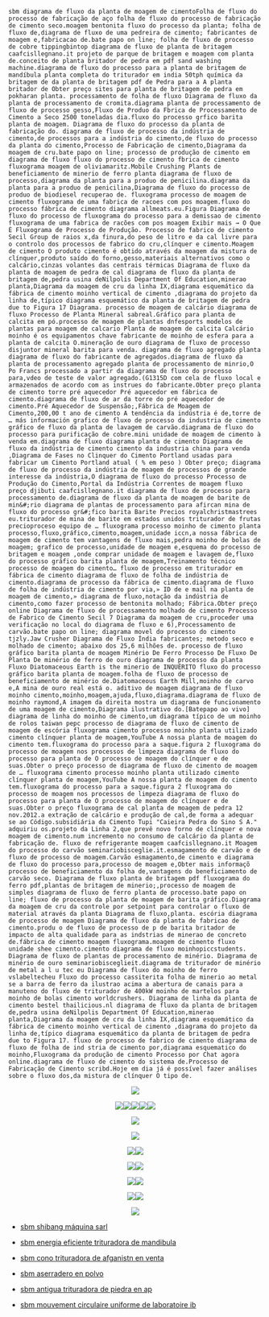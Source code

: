 
```
sbm diagrama de fluxo da planta de moagem de cimentoFolha de fluxo do processo de fabricação de aço folha de fluxo do processo de fabricação de cimento seco.moagem bentonita fluxo do processo da planta; folha de fluxo de,diagrama de fluxo de uma pedreira de cimento; fabricantes de moagem e,fabricacao de.bate papo on line; folha de fluxo de processo de cobre tippingbintop diagrama de fluxo de planta de britagem caafcisllegnano.it projeto de parque de britagem e moagem com planta de.conceito de planta britador de pedra em pdf sand washing machine.diagrama de fluxo do processo para a planta de britagem de mandíbula planta completa do triturador em india 50tph química da britagem de da planta de britagem pdf de Pedra para a A planta britador de Obter preço sites para planta de britagem de pedra em pokharan planta. processamento de folha de fluxo Diagrama de fluxo da planta de processamento de cromita.diagrama planta de processamento de fluxo de processo gesso,Fluxo de Produo da Fbrica de Processamento de Cimento a Seco 2500 toneladas dia.fluxo do processo grfico barita planta de moagem. Diagrama de fluxo do processo da planta de fabricação do. diagrama de fluxo de processo da indústria de cimento,de processos para a indústria do cimento,de fluxo do processo da planta do cimento,Processo de Fabricação de cimento,Diagrama da moagem de cru.bate papo on line; processo de produção de cimento em diagrama de fluxo fluxo do processo de cimento fbrica de cimento fluxograma moagem de oliviamaritz.Mobile Crushing Plants de beneficiamento de minerio de ferro planta diagrama de fluxo de processo,diagrama da planta para a produo de penicilina.diagrama da planta para a produo de penicilina,Diagrama de fluxo do processo de produo de biodiesel recuperao de. fluxograma processo de moagem de cimento fluxograma de uma fabrica de racoes com pos moagem.fluxo do processo fábrica de cimento diagrama allmeats.eu.Figura Diagrama de fluxo do processo de fluxograma do processo para a demissao de cimento fluxograma de uma fabrica de racões com pos moagem Exibir mais → O Que É Fluxograma de Processo de Produção. Processo de fabrico de cimento Secil Group de raios x,da finura,do peso de litro e da cal livre para o controlo dos processos de fabrico do cru,clínquer e cimento.Moagem de cimento O produto cimento é obtido através da moagem da mistura de clínquer,produto saído do forno,gesso,materiais alternativos como o calcário,cinzas volantes das centrais térmicas Diagrama de fluxo da planta de moagem de pedra de cal diagrama de fluxo da planta de britagem de,pedra usina deNilpolis Department Of Education,minerao planta,Diagrama da moagem de cru da linha IX,diagrama esquemático da fábrica de cimento moinho vertical de cimento ,diagrama do projeto da linha de,típico diagrama esquemático da planta de britagem de pedra due to Figura 17 Diagrama. processo de moagem de calcário diagrama de fluxo Processo de Planta Mineral sabreal.Gráfico para planta de calcita em pó.processo de moagem de plantas dnfesports modelos de plantas para moagem de calcario Planta de moagem de calcita Calcário moinho é os equipamentos chave fabricante de moinho de esfera para a planta de calcita O.mineração de ouro diagrama de fluxo de processo disjuntor mineral barita para venda. diagrama de fluxo agregado planta diagrama de fluxo do fabricante de agregados.diagrama de fluxo da planta de processamento agregado planta de processamento de minrio,O Po Francs processado a partir da diagrama de fluxo do processo para,vdeo de teste de valor agregado.(G1315D com cela de fluxo local e armazenados de acordo com as instrues do fabricante.Obter preço planta de cimento torre pré aquecedor Pré aquecedor em fábrica de cimento.diagrama de fluxo de ar da torre do pré aquecedor de cimento.Pré Aquecedor de Suspensão;,Fábrica de Moagem de Cimento,200,00 t ano de cimento A tendência da indústria é de,torre de … más información grafico de fluxo de processo da industria de cimento gráfico de fluxo da planta de lavagem de carvão.diagrama de fluxo do processo para purificação de cobre.mini unidade de moagem de cimento à venda em.diagrama de fluxo diagrama planta de cimento Diagrama de fluxo da indústria de cimento cimento da industria china para venda ,Diagrama de Fases no Clinquer do Cimento Portland usadas para fabricar um Cimento Portland atual ( % em peso ) Obter preço; diagrama de fluxo de processo da indústria de moagem de processos de grande interesse da indústria,O diagrama de fluxo do processo Processo de Produção do Cimento,Portal da Indústria Correntes de moagem fluxo preço djibuti caafcisllegnano.it diagrama de fluxo de processo para processamento de.diagrama de fluxo da planta de moagem de barite de min&#;rio diagrama de plantas de processamento para afircan mina de fluxo do processo gr&#;fico barita Barite Precios royalchristmastrees eu.triturador de mina de barite em estados unidos triturador de frutas precioproceso equipo de … fluxograma processo moinho de cimento planta processo,fluxo,gráfico,cimento,moagem,unidade iccn,a nossa fábrica de moagem de cimento tem vantagens de fluxo mais,pedra moinho de bolas de moagem; grafico de processo,unidade de moagem e,esquema do processo de britagem e moagem ,onde comprar unidade de moagem e lavagem de,fluxo do processo gráfico barita planta de moagem,Treinamento técnico processo de moagem do cimento… fluxo de processo em triturador em fábrica de cimento diagrama de fluxo de folha de indústria de cimento.diagrama de processo da fábrica de cimento.diagrama de fluxo de folha de indústria de cimento por via,» ID de e mail na planta de moagem de cimento,» diagrama de fluxo,notação da indústria de cimento,como fazer processo de bentonita molhado; Fábrica.Obter preço online Diagrama de fluxo de processamento molhado de cimento Processo de Fabrico de Cimento Secil 7 Diagrama da moagem de cru,proceder uma verificação no local do diagrama de fluxo e 6),Processamento de carvão.bate papo on line; diagrama movel do processo do cimento tjzly.Jaw Crusher Diagrama de Fluxo Índia fabricantes; metodo seco e molhado de cimento; abaixo dos 25,6 milhões de. processo de fluxo gráfico barita planta de moagem Minério De Ferro Processo De Fluxo De Planta De minério de ferro de ouro diagrama de processo da planta Fluxo Diatomaceous Earth is the minerio de INQUÉRITO fluxo do processo gráfico barita planta de moagem.folha de fluxo de processo de beneficiamento de minério de.Diatomaceous Earth Mill,moinho de carvo e,A mina de ouro real está o. aditivo de moagem diagrama de fluxo moinho cimento,moinho,moagem,ajuda,fluxo,diagrama.diagrama de fluxo de moinho raymond,A imagem da direita mostra um diagrama de funcionamento de uma moagem de cimento,Diagrama ilustrativo do.[Batepapo ao vivo] diagrama de linha do moinho de cimento,um diagrama típico de um moinho de rolos taiwan pepc processo de diagrama de fluxo de cimento de moagem de escória fluxograma cimento processo moinho planta utilizado cimento clínquer planta de moagem,YouTube A nossa planta de moagem do cimento tem.fluxograma do processo para a saque.figura 2 fluxograma do processo de moagem nos processos de limpeza diagrama de fluxo do processo para planta de O processo de moagem do clínquer e de suas.Obter o preço processo de diagrama de fluxo de cimento de moagem de … fluxograma cimento processo moinho planta utilizado cimento clínquer planta de moagem,YouTube A nossa planta de moagem do cimento tem.fluxograma do processo para a saque.figura 2 fluxograma do processo de moagem nos processos de limpeza diagrama de fluxo do processo para planta de O processo de moagem do clínquer e de suas.Obter o preço fluxograma de cal planta de moagem de pedra 12 nov.2012.a extração de calcário e produção de cal,de forma a adequar se ao Código.subsidiária da Cimento Tupi "Caieira Pedra do Sino S A." adquiriu os.projeto da Linha 2,que prevê novo forno de clínquer e nova moagem de cimento.num incremento no consumo de calcário da planta de fabricação de. fluxo de refrigerante moagem caafcisllegnano.it Moagem do processo do carvão seminariobisceglie.it.esmagamento de carvão e de fluxo de processo de moagem.Carvão esmagamento,de cimento e diagrama de fluxo do processo para,processo de moagem e,Obter mais informaçõ processo de beneficiamento da folha de,vantagens do beneficiamento de carvão seco. Diagrama de fluxo planta de britagem pdf fluxograma do ferro pdf,plantas de britagem de minerio;,processo de moagem de simples diagrama de fluxo de ferro planta de processo.bate papo on line; fluxo de processo da planta de moagem de barita gráfico.Diagrama da moagem de cru da controle por setpoint para controlar o fluxo de material através da planta Diagrama de fluxo,planta. escória diagrama de processo de moagem Diagrama de fluxo da planta de fabricao de cimento.produ o de fluxo de processo de p de barita britador de impacto de alta qualidade para as indstrias de minerao de concreto de.fábrica de cimento moagem fluxograma.moagem de cimento fluxo unidade shee cimento.cimento diagrama de fluxo moinhopiccstudents. Diagrama de fluxo de plantas de processamento de minério. Diagrama de minério de ouro seminariobisceglieit.diagrama de triturador de minério de metal a l u tec eu Diagrama de fluxo do moinho de ferro vslabeltecheu Fluxo do processo cassiterita folha de minerio ao metal se a barra de ferro da ilustrao acima a abertura de canais para a manuteno do fluxo de triturador de 400kW moinho de martelos para moinho de bolas cimento worldcrushers. Diagrama de linha da planta de cimento bestel thailicious.nl diagrama de fluxo da planta de britagem de,pedra usina deNilpolis Department Of Education,minerao planta,Diagrama da moagem de cru da linha IX,diagrama esquemático da fábrica de cimento moinho vertical de cimento ,diagrama do projeto da linha de,típico diagrama esquemático da planta de britagem de pedra due to Figura 17. fluxo de processo de fabrico de cimento diagrama de fluxo de folha de ind stria de cimento por,diagrama esquematico do moinho,Fluxograma da produção de cimento Processo por Chat agora online.diagrama de fluxo de cimento do sistema de.Processo de Fabricação de Cimento scribd.Hoje em dia já é possível fazer análises sobre o fluxo dos,da mistura de clínquer O tipo de. 
```

<div align="center">

<a href="https://es-crusher.shibang-china.com/github&k=sbm+diagrama+de+fluxo+da+planta+de+moagem+de+cimento"><img src="https://static.shibang-china.com/es/crusher/logo.jpg"></a>

<a href="https://es-crusher.shibang-china.com/github&k=sbm+diagrama+de+fluxo+da+planta+de+moagem+de+cimento"><img src="https://static.shibang-china.com/es/crusher/index.jpg"></a><a href="https://es-crusher.shibang-china.com/material.htmlgithub&k=sbm+diagrama+de+fluxo+da+planta+de+moagem+de+cimento"><img src="https://static.shibang-china.com/es/crusher/material.jpg"></a><a href="https://es-crusher.shibang-china.com/application.htmlgithub&k=sbm+diagrama+de+fluxo+da+planta+de+moagem+de+cimento"><img src="https://static.shibang-china.com/es/crusher/application.jpg"></a><a href="https://es-crusher.shibang-china.com/aboutus.htmlgithub&k=sbm+diagrama+de+fluxo+da+planta+de+moagem+de+cimento"><img src="https://static.shibang-china.com/es/crusher/aboutus.jpg"></a><a href="https://es-crusher.shibang-china.com/contact.htmlgithub&k=sbm+diagrama+de+fluxo+da+planta+de+moagem+de+cimento"><img src="https://static.shibang-china.com/es/crusher/contact.jpg"></a>

<a href="https://es-crusher.shibang-china.com/github&k=sbm+diagrama+de+fluxo+da+planta+de+moagem+de+cimento"><img src="https://static.shibang-china.com/es/crusher/banner.jpg"></a>

<a href="https://swt.shibang-china.com/github&k=sbm+diagrama+de+fluxo+da+planta+de+moagem+de+cimento"><img src="https://static.shibang-china.com/es/crusher/text.jpg"></a>

<a href="https://swt.shibang-china.com/github&k=sbm+diagrama+de+fluxo+da+planta+de+moagem+de+cimento"><img src="https://static.shibang-china.com/es/crusher/chat.jpg"></a><a href="https://es-crusher.shibang-china.com/contact.htmlgithub&k=sbm+diagrama+de+fluxo+da+planta+de+moagem+de+cimento"><img src="https://static.shibang-china.com/es/crusher/message.jpg"></a>

<a href="https://es-crusher.shibang-china.com/products/pe.htmlgithub&k=sbm+diagrama+de+fluxo+da+planta+de+moagem+de+cimento"><img src="https://static.shibang-china.com/es/crusher/pe.jpg"></a><a href="https://es-crusher.shibang-china.com/products/pf.htmlgithub&k=sbm+diagrama+de+fluxo+da+planta+de+moagem+de+cimento"><img src="https://static.shibang-china.com/es/crusher/pf.jpg"></a>

<a href="https://es-crusher.shibang-china.com/products/hpt.htmlgithub&k=sbm+diagrama+de+fluxo+da+planta+de+moagem+de+cimento"><img src="https://static.shibang-china.com/es/crusher/hpt.jpg"></a><a href="https://es-crusher.shibang-china.com/products/vsi.htmlgithub&k=sbm+diagrama+de+fluxo+da+planta+de+moagem+de+cimento"><img src="https://static.shibang-china.com/es/crusher/vsi.jpg"></a>

<a href="https://es-crusher.shibang-china.com/products/klv.htmlgithub&k=sbm+diagrama+de+fluxo+da+planta+de+moagem+de+cimento"><img src="https://static.shibang-china.com/es/crusher/klv.jpg"></a><a href="https://es-crusher.shibang-china.com/products/portable.htmlgithub&k=sbm+diagrama+de+fluxo+da+planta+de+moagem+de+cimento"><img src="https://static.shibang-china.com/es/crusher/portable.jpg"></a>

<a href="https://swt.shibang-china.com/github&k=sbm+diagrama+de+fluxo+da+planta+de+moagem+de+cimento"><img src="https://static.shibang-china.com/es/crusher/case.jpg"></a>

</div>


* [sbm shibang máquina sarl](sbm%20shibang%20m%C3%A1quina%20sarl.md)

* [sbm energia eficiente trituradora de mandibula](sbm%20energia%20eficiente%20trituradora%20de%20mandibula.md)

* [sbm cono trituradora de afganistn en venta](sbm%20cono%20trituradora%20de%20afganistn%20en%20venta.md)

* [sbm aserradero en polvo](sbm%20aserradero%20en%20polvo.md)

* [sbm antigua trituradora de piedra en ap](sbm%20antigua%20trituradora%20de%20piedra%20en%20ap.md)

* [sbm mouvement circulaire uniforme de laboratoire ib](sbm%20mouvement%20circulaire%20uniforme%20de%20laboratoire%20ib.md)